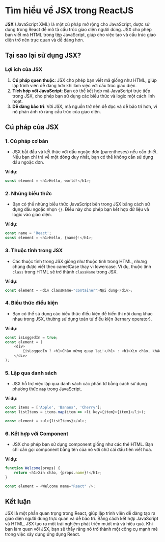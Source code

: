 # Tìm hiểu về JSX trong ReactJS

**JSX** (JavaScript XML) là một cú pháp mở rộng cho JavaScript, được sử dụng trong React để mô tả cấu trúc giao diện
người dùng. JSX cho phép bạn viết mã HTML trong tệp JavaScript, giúp cho việc tạo và cấu trúc giao diện trở nên trực
quan và dễ dàng hơn.

## Tại sao lại sử dụng JSX?

### Lợi ích của JSX

1. **Cú pháp quen thuộc**: JSX cho phép bạn viết mã giống như HTML, giúp lập trình viên dễ dàng hơn khi làm việc với cấu
   trúc giao diện.
2. **Tích hợp với JavaScript**: Bạn có thể kết hợp mã JavaScript trực tiếp trong JSX, cho phép bạn sử dụng các biểu thức
   và logic một cách linh hoạt.
3. **Dễ dàng bảo trì**: Với JSX, mã nguồn trở nên dễ đọc và dễ bảo trì hơn, vì nó phản ánh rõ ràng cấu trúc của giao
   diện.

## Cú pháp của JSX

### 1. Cú pháp cơ bản

- JSX bắt đầu và kết thúc với dấu ngoặc đơn (parentheses) nếu cần thiết. Nếu bạn chỉ trả về một dòng duy nhất, bạn có
  thể không cần sử dụng dấu ngoặc đơn.

**Ví dụ**:

```javascript
const element = <h1>Hello, world!</h1>;
```

### 2. Nhúng biểu thức

- Bạn có thể nhúng biểu thức JavaScript bên trong JSX bằng cách sử dụng dấu ngoặc nhọn `{}`. Điều này cho phép bạn kết
  hợp dữ liệu và logic vào giao diện.

**Ví dụ**:

```javascript
const name = 'React';
const element = <h1>Hello, {name}!</h1>;
```

### 3. Thuộc tính trong JSX

- Các thuộc tính trong JSX giống như thuộc tính trong HTML, nhưng chúng được viết theo camelCase thay vì lowercase. Ví
  dụ, thuộc tính `class` trong HTML sẽ trở thành `className` trong JSX.

**Ví dụ**:

```javascript
const element = <div className="container">Nội dung</div>;
```

### 4. Biểu thức điều kiện

- Bạn có thể sử dụng các biểu thức điều kiện để hiển thị nội dung khác nhau trong JSX, thường sử dụng toán tử điều
  kiện (ternary operator).

**Ví dụ**:

```javascript
const isLoggedIn = true;
const element = (
    <div>
        {isLoggedIn ? <h1>Chào mừng quay lại!</h1> : <h1>Xin chào, khách!</h1>}
    </div>
);
```

### 5. Lặp qua danh sách

- JSX hỗ trợ việc lặp qua danh sách các phần tử bằng cách sử dụng phương thức `map` trong JavaScript.

**Ví dụ**:

```javascript
const items = ['Apple', 'Banana', 'Cherry'];
const listItems = items.map(item => <li key={item}>{item}</li>);

const element = <ul>{listItems}</ul>;
```

### 6. Kết hợp với Component

- JSX cho phép bạn sử dụng component giống như các thẻ HTML. Bạn chỉ cần gọi component bằng tên của nó với chữ cái đầu
  tiên viết hoa.

**Ví dụ**:

```javascript
function Welcome(props) {
    return <h1>Xin chào, {props.name}!</h1>;
}

const element = <Welcome name="React" />;
```

## Kết luận

JSX là một phần quan trọng trong React, giúp lập trình viên dễ dàng tạo ra giao diện người dùng trực quan và dễ bảo trì.
Bằng cách kết hợp JavaScript và HTML, JSX tạo ra một trải nghiệm phát triển mượt mà và hiệu quả. Khi bạn làm quen với
JSX, bạn sẽ thấy rằng nó trở thành một công cụ mạnh mẽ trong việc xây dựng ứng dụng React.
